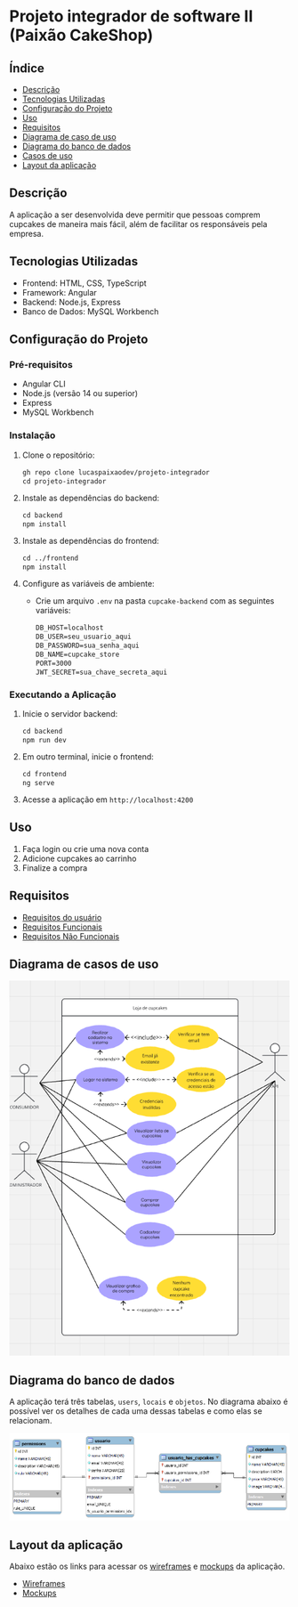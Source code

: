 # Projeto integrador de software II (Paixão CakeShop)

## Índice

- [Descrição](#descrição)
- [Tecnologias Utilizadas](#tecnologias-utilizadas)
- [Configuração do Projeto](#configuração-do-projeto)
- [Uso](#uso)
- [Requisitos](#requisitos)
- [Diagrama de caso de uso](#diagrama-de-casos-de-uso)
- [Diagrama do banco de dados](#diagrama-do-banco-de-dados)
- [Casos de uso](#casos-de-uso)
- [Layout da aplicação](#layout-da-aplicação)

## Descrição

A aplicação a ser desenvolvida deve permitir que pessoas comprem cupcakes de maneira mais fácil, além de facilitar os responsáveis pela empresa.

## Tecnologias Utilizadas

- Frontend: HTML, CSS, TypeScript
- Framework: Angular
- Backend: Node.js, Express
- Banco de Dados: MySQL Workbench

## Configuração do Projeto

### Pré-requisitos

- Angular CLI
- Node.js (versão 14 ou superior)
- Express
- MySQL Workbench

### Instalação

1. Clone o repositório:
   ```
   gh repo clone lucaspaixaodev/projeto-integrador
   cd projeto-integrador
   ```

2. Instale as dependências do backend:
   ```
   cd backend
   npm install
   ```

3. Instale as dependências do frontend:
   ```
   cd ../frontend
   npm install
   ```

4. Configure as variáveis de ambiente:
   - Crie um arquivo `.env` na pasta `cupcake-backend` com as seguintes variáveis:
     ```
     DB_HOST=localhost
     DB_USER=seu_usuario_aqui
     DB_PASSWORD=sua_senha_aqui
     DB_NAME=cupcake_store
     PORT=3000
     JWT_SECRET=sua_chave_secreta_aqui
     ```

### Executando a Aplicação

1. Inicie o servidor backend:
   ```
   cd backend
   npm run dev
   ```

2. Em outro terminal, inicie o frontend:
   ```
   cd frontend
   ng serve
   ```

3. Acesse a aplicação em `http://localhost:4200`

## Uso

1. Faça login ou crie uma nova conta
2. Adicione cupcakes ao carrinho
3. Finalize a compra

## Requisitos

- [Requisitos do usuário](./documentacao/requisitos/requisitos-usuario.md)
- [Requisitos Funcionais](./documentacao/requisitos/requisitos-funcionais.md)
- [Requisitos Não Funcionais](./documentacao/requisitos/requisitos-nao-funcionais.md)

## Diagrama de casos de uso

![Diagrama de casos de uso da aplicação Paixão CakeShop](./documentacao/diagramas/diagrama_caso_de_uso.png)

## Diagrama do banco de dados

A aplicação terá três tabelas, `users`, `locais` e `objetos`. No diagrama abaixo é possível ver os detalhes de cada uma dessas tabelas e como elas se relacionam.

![Diagrama do banco de dados da aplicação Paixão CakeShop](./documentacao/diagramas/entidade_relacionamentos.png)

## Layout da aplicação

Abaixo estão os links para acessar os [wireframes](https://wireframe.cc/) e [mockups](https://www.figma.com/) da aplicação.

- [Wireframes](https://)
- [Mockups](https://www.figma.com)
